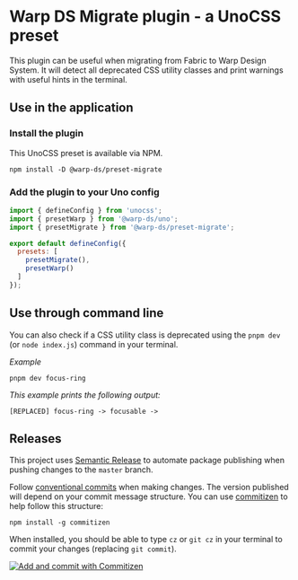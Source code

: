 # Warp DS Migrate plugin - a UnoCSS preset

This plugin can be useful when migrating from Fabric to Warp Design System.
It will detect all deprecated CSS utility classes and print warnings with useful hints in the terminal.

## Use in the application

### Install the plugin

This UnoCSS preset is available via NPM.

```shell
npm install -D @warp-ds/preset-migrate
```

### Add the plugin to your Uno config

```js
import { defineConfig } from 'unocss';
import { presetWarp } from '@warp-ds/uno';
import { presetMigrate } from '@warp-ds/preset-migrate';

export default defineConfig({
  presets: [
    presetMigrate(),
    presetWarp()
  ]
});
```

## Use through command line

You can also check if a CSS utility class is deprecated using the `pnpm dev` (or `node index.js`) command in your terminal.

_Example_
```shell
pnpm dev focus-ring
```

_This example prints the following output:_
```shell
[REPLACED] focus-ring -> focusable ->
```

## Releases

This project uses
[Semantic Release](https://github.com/semantic-release/semantic-release) to
automate package publishing when pushing changes to the `master` branch.

Follow [conventional commits](https://www.conventionalcommits.org/en/v1.0.0/#summary)
when making changes. The version published will depend on your commit message
structure. You can use [commitizen](https://github.com/commitizen/cz-cli) to help
follow this structure:

```
npm install -g commitizen
```

When installed, you should be able to type `cz` or `git cz` in your terminal to
commit your changes (replacing `git commit`).

[![Add and commit with Commitizen](https://github.com/commitizen/cz-cli/raw/master/meta/screenshots/add-commit.png)](https://github.com/commitizen/cz-cli/raw/master/meta/screenshots/add-commit.png)